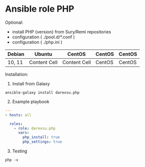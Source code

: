 # Ansible role PHP 

Optional:

  - install PHP {version} from Sury/Remi repositories
  - configuration ( ./pool.d/*.conf ) 
  - configuration ( ./php.ini )


|    Debian     |    Ubuntu     |    CentOS     |   CentOS     |   CentOS     |
| ------------- | ------------- | ------------- | ------------ | ------------ |
|   10, 11      | Content Cell  | Content Cell  |   CentOS     |   CentOS     |


Installation:

1) Install from Galaxy
```
ansible-galaxy install darexsu.php
```
2) Example playbook

```yaml
---
- hosts: all

  roles:
    - role: darexsu.php
      vars:
        php_install: true
        php_settings: true
```

3) Testing

```
php -v
```